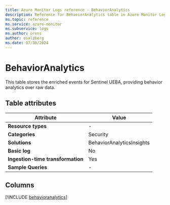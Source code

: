 ```yaml
---
title: Azure Monitor Logs reference - BehaviorAnalytics
description: Reference for BehaviorAnalytics table in Azure Monitor Logs.
ms.topic: reference
ms.service: azure-monitor
ms.subservice: logs
ms.author: orens
author: osalzberg
ms.date: 07/30/2024
---
```


# BehaviorAnalytics

This table stores the enriched events for Sentinel UEBA, providing behavior analytics over raw data.


## Table attributes

|Attribute|Value|
|---|---|
|**Resource types**|-|
|**Categories**|Security|
|**Solutions**| BehaviorAnalyticsInsights|
|**Basic log**|No|
|**Ingestion-time transformation**|Yes|
|**Sample Queries**|-|



## Columns
  
[!INCLUDE [behavioranalytics](./includes/behavioranalytics-include.md)]
